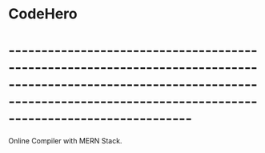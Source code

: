# CodeHero
# ------------------------------------------------------------------------------------------------------------------------------------------------------------------------------------
Online Compiler with MERN Stack.
